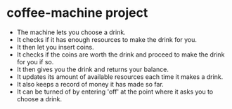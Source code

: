# coffee-machine project

* The machine lets you choose a drink.
* It checks if it has enough resources to make the drink for you.
* It then let you insert coins.
* It checks if the coins are worth the drink and proceed to make the drink for you if so.
* It then gives you the drink and returns your balance.
* It updates its amount of available resources each time it makes a drink.
* It also keeps a record of money it has made so far.
* It can be turned of by entering 'off' at the point where it asks you to choose a drink.

